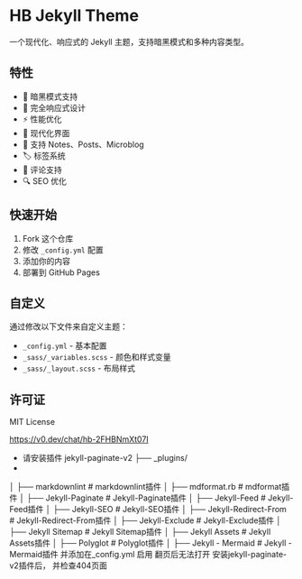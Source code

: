 # HB Jekyll Theme

一个现代化、响应式的 Jekyll 主题，支持暗黑模式和多种内容类型。

## 特性

- 🌙 暗黑模式支持
- 📱 完全响应式设计
- ⚡ 性能优化
- 🎨 现代化界面
- 📝 支持 Notes、Posts、Microblog
- 🏷️ 标签系统
- 💬 评论支持
- 🔍 SEO 优化

## 快速开始

1. Fork 这个仓库
2. 修改 `_config.yml` 配置
3. 添加你的内容
4. 部署到 GitHub Pages

## 自定义

通过修改以下文件来自定义主题：

- `_config.yml` - 基本配置
- `_sass/_variables.scss` - 颜色和样式变量
- `_sass/_layout.scss` - 布局样式

## 许可证

MIT License

https://v0.dev/chat/hb-2FHBNmXt07I
- 请安装插件 jekyll-paginate-v2  ├── _plugins/
- 
│   ├── markdownlint           # markdownlint插件
│   ├── mdformat.rb            # mdformat插件
│   ├── Jekyll-Paginate        # Jekyll-Paginate插件
│   ├── Jekyll-Feed            # Jekyll-Feed插件
│   ├── Jekyll-SEO             # Jekyll-SEO插件
│   ├── Jekyll-Redirect-From   # Jekyll-Redirect-From插件
│   ├── Jekyll-Exclude         # Jekyll-Exclude插件
│   ├── Jekyll Sitemap         # Jekyll Sitemap插件
│   ├── Jekyll Assets          # Jekyll Assets插件
│   ├── Polyglot               # Polyglot插件
│   ├── Jekyll - Mermaid       # Jekyll - Mermaid插件
并添加在_config.yml 启用
  翻页后无法打开
  安装jekyll-paginate-v2插件后，
  并检查404页面

